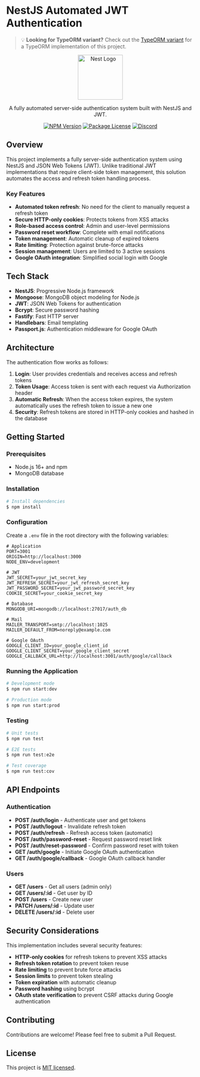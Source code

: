 # NestJS Automated JWT Authentication

> 💡 **Looking for TypeORM variant?** Check out the [TypeORM variant](https://github.com/GramosTV/nestjs-automated-jwt-auth) for a TypeORM implementation of this project.

<p align="center">
  <img src="https://nestjs.com/img/logo-small.svg" width="120" alt="Nest Logo" />
</p>

<p align="center">A fully automated server-side authentication system built with NestJS and JWT.</p>

<p align="center">
  <a href="https://www.npmjs.com/~nestjscore" target="_blank"><img src="https://img.shields.io/npm/v/@nestjs/core.svg" alt="NPM Version" /></a>
  <a href="https://www.npmjs.com/~nestjscore" target="_blank"><img src="https://img.shields.io/npm/l/@nestjs/core.svg" alt="Package License" /></a>
  <a href="https://discord.gg/G7Qnnhy" target="_blank"><img src="https://img.shields.io/badge/discord-online-brightgreen.svg" alt="Discord"/></a>
</p>

## Overview

This project implements a fully server-side authentication system using NestJS and JSON Web Tokens (JWT). Unlike traditional JWT implementations that require client-side token management, this solution automates the access and refresh token handling process.

### Key Features

- **Automated token refresh**: No need for the client to manually request a refresh token
- **Secure HTTP-only cookies**: Protects tokens from XSS attacks
- **Role-based access control**: Admin and user-level permissions
- **Password reset workflow**: Complete with email notifications
- **Token management**: Automatic cleanup of expired tokens
- **Rate limiting**: Protection against brute-force attacks
- **Session management**: Users are limited to 3 active sessions
- **Google OAuth integration**: Simplified social login with Google

## Tech Stack

- **NestJS**: Progressive Node.js framework
- **Mongoose**: MongoDB object modeling for Node.js
- **JWT**: JSON Web Tokens for authentication
- **Bcrypt**: Secure password hashing
- **Fastify**: Fast HTTP server
- **Handlebars**: Email templating
- **Passport.js**: Authentication middleware for Google OAuth

## Architecture

The authentication flow works as follows:

1. **Login**: User provides credentials and receives access and refresh tokens
2. **Token Usage**: Access token is sent with each request via Authorization header
3. **Automatic Refresh**: When the access token expires, the system automatically uses the refresh token to issue a new one
4. **Security**: Refresh tokens are stored in HTTP-only cookies and hashed in the database

## Getting Started

### Prerequisites

- Node.js 16+ and npm
- MongoDB database

### Installation

```bash
# Install dependencies
$ npm install
```

### Configuration

Create a `.env` file in the root directory with the following variables:

```
# Application
PORT=3001
ORIGIN=http://localhost:3000
NODE_ENV=development

# JWT
JWT_SECRET=your_jwt_secret_key
JWT_REFRESH_SECRET=your_jwt_refresh_secret_key
JWT_PASSWORD_SECRET=your_jwt_password_secret_key
COOKIE_SECRET=your_cookie_secret_key

# Database
MONGODB_URI=mongodb://localhost:27017/auth_db

# Mail
MAILER_TRANSPORT=smtp://localhost:1025
MAILER_DEFAULT_FROM=noreply@example.com

# Google OAuth
GOOGLE_CLIENT_ID=your_google_client_id
GOOGLE_CLIENT_SECRET=your_google_client_secret
GOOGLE_CALLBACK_URL=http://localhost:3001/auth/google/callback
```

### Running the Application

```bash
# Development mode
$ npm run start:dev

# Production mode
$ npm run start:prod
```

### Testing

```bash
# Unit tests
$ npm run test

# E2E tests
$ npm run test:e2e

# Test coverage
$ npm run test:cov
```

## API Endpoints

### Authentication

- **POST /auth/login** - Authenticate user and get tokens
- **POST /auth/logout** - Invalidate refresh token
- **POST /auth/refresh** - Refresh access token (automatic)
- **POST /auth/password-reset** - Request password reset link
- **POST /auth/reset-password** - Confirm password reset with token
- **GET /auth/google** - Initiate Google OAuth authentication
- **GET /auth/google/callback** - Google OAuth callback handler

### Users

- **GET /users** - Get all users (admin only)
- **GET /users/:id** - Get user by ID
- **POST /users** - Create new user
- **PATCH /users/:id** - Update user
- **DELETE /users/:id** - Delete user

## Security Considerations

This implementation includes several security features:

- **HTTP-only cookies** for refresh tokens to prevent XSS attacks
- **Refresh token rotation** to prevent token reuse
- **Rate limiting** to prevent brute force attacks
- **Session limits** to prevent token stealing
- **Token expiration** with automatic cleanup
- **Password hashing** using bcrypt
- **OAuth state verification** to prevent CSRF attacks during Google authentication

## Contributing

Contributions are welcome! Please feel free to submit a Pull Request.

## License

This project is [MIT licensed](LICENSE).
